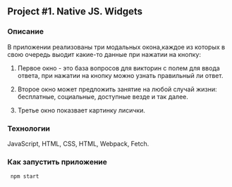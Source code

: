 ## Project #1. Native JS. Widgets

### Описание

В приложении реализованы три модальных окона,каждое из которых в свою очередь выодит какие-то данные при нажатии на кнопку:
1) Первое окно - это база вопросов для викторин с полем для ввода ответа, при нажатии на кнопку можно узнать правильный ли ответ. 

2) Второе окно может предложить занятие на любой случай жизни: бесплатные, социальные, доступные везде и так далее.

3) Третье окно показвает картинку лисички.

### Технологии

JavaScript, HTML, CSS, HTML, Webpack, Fetch.

### Как запустить приложение

```
 npm start
```
